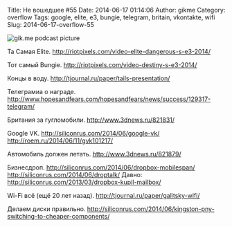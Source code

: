 Title: Не вошедшее #55
Date: 2014-06-17 01:14:06
Author: gikme
Category: overflow
Tags: google, elite, e3, bungie, telegram, britain, vkontakte, wifi
Slug: 2014-06-17-overflow-55

![gik.me podcast picture](https://31.media.tumblr.com/ffd32ee6b4b0e2e4ed482c2f0de20fe8/tumblr_inline_n79x5tY78q1qafwv8.jpg)

Та Самая Elite.
<http://riotpixels.com/video-elite-dangerous-s-e3-2014/>

Тот самый Bungie.
<http://riotpixels.com/video-destiny-s-e3-2014/>

Концы в воду.
<http://tjournal.ru/paper/tails-presentation/>

Телеграмиа о награде.
<http://www.hopesandfears.com/hopesandfears/news/success/129317-telegram/>

Британия за гугломобили.
<http://www.3dnews.ru/821831/>

Google VK.
<http://siliconrus.com/2014/06/google-vk/>
<http://roem.ru/2014/06/11/gvk101217/>

Автомобиль должен летать.
http://www.3dnews.ru/821879/

Бизнесдроп.
<http://siliconrus.com/2014/06/dropbox-mobilespan/>
<http://siliconrus.com/2014/06/droptalk/>
Давно:
<http://siliconrus.com/2013/03/dropbox-kupil-mailbox/>

Wi-Fi всё (ещё 20 лет назад).
<http://tjournal.ru/paper/galitsky-wifi/>

Делаем диски правильно.
<http://siliconrus.com/2014/06/kingston-pny-switching-to-cheaper-components/>

